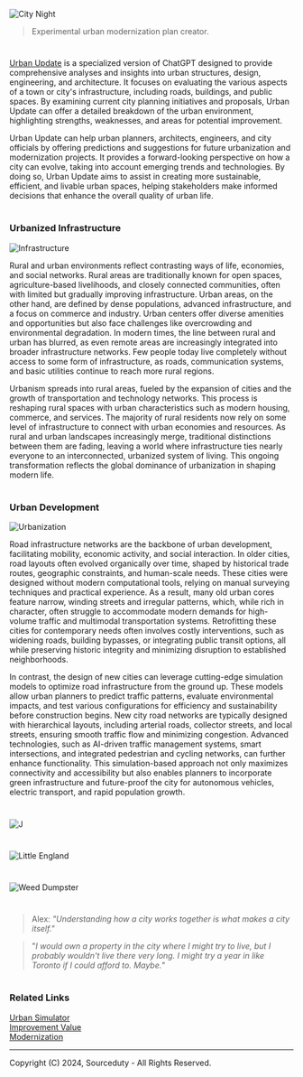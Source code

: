 ![City Night](https://github.com/user-attachments/assets/4eccc455-97e1-4057-932b-d4b2e243654b)

> Experimental urban modernization plan creator.

#

[Urban Update](https://chatgpt.com/g/g-87Dl1RabQ-urban-update) is a specialized version of ChatGPT designed to provide comprehensive analyses and insights into urban structures, design, engineering, and architecture. It focuses on evaluating the various aspects of a town or city's infrastructure, including roads, buildings, and public spaces. By examining current city planning initiatives and proposals, Urban Update can offer a detailed breakdown of the urban environment, highlighting strengths, weaknesses, and areas for potential improvement.

Urban Update can help urban planners, architects, engineers, and city officials by offering predictions and suggestions for future urbanization and modernization projects. It provides a forward-looking perspective on how a city can evolve, taking into account emerging trends and technologies. By doing so, Urban Update aims to assist in creating more sustainable, efficient, and livable urban spaces, helping stakeholders make informed decisions that enhance the overall quality of urban life.

#
### Urbanized Infrastructure

![Infrastructure](https://github.com/user-attachments/assets/602358ad-5ab2-472e-ad58-43897f609070)

Rural and urban environments reflect contrasting ways of life, economies, and social networks. Rural areas are traditionally known for open spaces, agriculture-based livelihoods, and closely connected communities, often with limited but gradually improving infrastructure. Urban areas, on the other hand, are defined by dense populations, advanced infrastructure, and a focus on commerce and industry. Urban centers offer diverse amenities and opportunities but also face challenges like overcrowding and environmental degradation. In modern times, the line between rural and urban has blurred, as even remote areas are increasingly integrated into broader infrastructure networks. Few people today live completely without access to some form of infrastructure, as roads, communication systems, and basic utilities continue to reach more rural regions.

Urbanism spreads into rural areas, fueled by the expansion of cities and the growth of transportation and technology networks. This process is reshaping rural spaces with urban characteristics such as modern housing, commerce, and services. The majority of rural residents now rely on some level of infrastructure to connect with urban economies and resources. As rural and urban landscapes increasingly merge, traditional distinctions between them are fading, leaving a world where infrastructure ties nearly everyone to an interconnected, urbanized system of living. This ongoing transformation reflects the global dominance of urbanization in shaping modern life.

#
### Urban Development

![Urbanization](https://github.com/user-attachments/assets/71bd17ce-8789-4811-aa6c-38a047b990c2)

Road infrastructure networks are the backbone of urban development, facilitating mobility, economic activity, and social interaction. In older cities, road layouts often evolved organically over time, shaped by historical trade routes, geographic constraints, and human-scale needs. These cities were designed without modern computational tools, relying on manual surveying techniques and practical experience. As a result, many old urban cores feature narrow, winding streets and irregular patterns, which, while rich in character, often struggle to accommodate modern demands for high-volume traffic and multimodal transportation systems. Retrofitting these cities for contemporary needs often involves costly interventions, such as widening roads, building bypasses, or integrating public transit options, all while preserving historic integrity and minimizing disruption to established neighborhoods.

In contrast, the design of new cities can leverage cutting-edge simulation models to optimize road infrastructure from the ground up. These models allow urban planners to predict traffic patterns, evaluate environmental impacts, and test various configurations for efficiency and sustainability before construction begins. New city road networks are typically designed with hierarchical layouts, including arterial roads, collector streets, and local streets, ensuring smooth traffic flow and minimizing congestion. Advanced technologies, such as AI-driven traffic management systems, smart intersections, and integrated pedestrian and cycling networks, can further enhance functionality. This simulation-based approach not only maximizes connectivity and accessibility but also enables planners to incorporate green infrastructure and future-proof the city for autonomous vehicles, electric transport, and rapid population growth.

#

![J](https://github.com/user-attachments/assets/0da55b89-b0c2-48d6-ba48-b49f61f41fef)
#
![Little England](https://github.com/sourceduty/Urban_Update/assets/123030236/fc35d401-b6fb-4da5-897d-03184b4e20ea)
#
![Weed Dumpster](https://github.com/user-attachments/assets/418321db-e10d-48d5-a53b-c401619e34f0)

#

> Alex: *"Understanding how a city works together is what makes a city itself."*

> "*I would own a property in the city where I might try to live, but I probably wouldn't live there very long. I might try a year in like Toronto if I could afford to. Maybe.*"

#
### Related Links

[Urban Simulator](https://chatgpt.com/g/g-XQ2wkdcXL-urban-simulator)
<br>
[Improvement Value](https://github.com/sourceduty/Improvement_Value)
<br>
[Modernization](https://github.com/sourceduty/Modernization)

***
Copyright (C) 2024, Sourceduty - All Rights Reserved.
